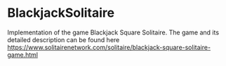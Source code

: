 # BlackjackSolitaire
Implementation of the game Blackjack Square Solitaire.
The game and its detailed description can be found here
https://www.solitairenetwork.com/solitaire/blackjack-square-solitaire-game.html
